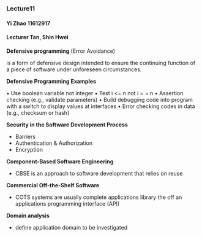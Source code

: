 ### Lecture11

#### Yi Zhao 11612917

#### Lecturer Tan, Shin Hwei



**Defensive programming** (Error Avoidance)

is a form of defensive design intended to ensure the continuing function of a piece of software under unforeseen circumstances. 



**Defensive Programming Examples**

• Use boolean variable not integer
• Test i <= n not i = = n
• Assertion checking (e.g., validate parameters)
• Build debugging code into program with a switch to display values at interfaces
• Error checking codes in data (e.g., checksum or hash)



**Security in the Software Development Process**

- Barriers
- Authentication & Authorization
- Encryption



**Component-Based Software Engineering**

- CBSE is an approach to software development that relies on reuse



**Commercial Off-the-Shelf Software**

- COTS systems are usually complete applications library the off an applications programming interface (API)



**Domain analysis**

- define application domain to be investigated



